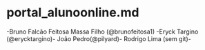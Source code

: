 # portal_alunoonline.md
-Bruno Falcão Feitosa Massa Filho (@brunofeitosa1)
-Eryck Targino (@erycktargino)-
João Pedro(@pilyard)-
Rodrigo Lima (sem git)-
